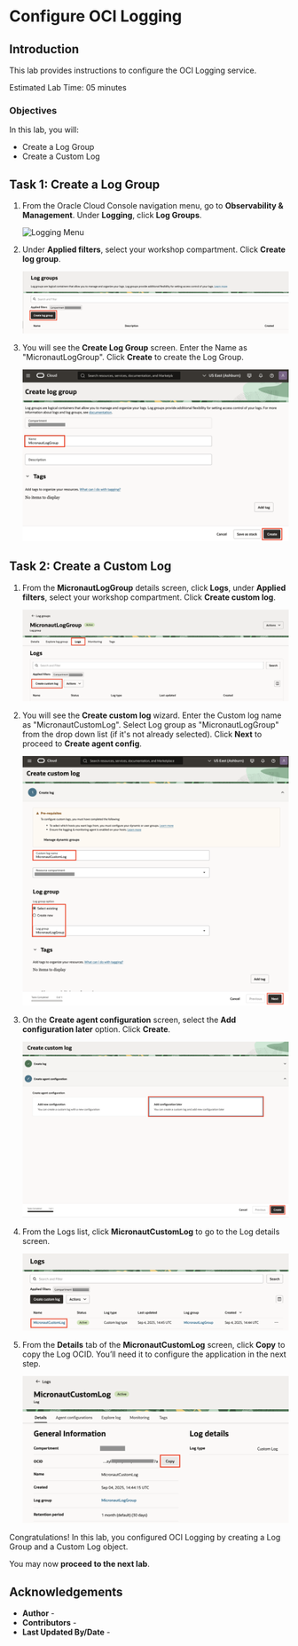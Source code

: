 # Configure OCI Logging

## Introduction

This lab provides instructions to configure the OCI Logging service.

Estimated Lab Time: 05 minutes

### Objectives

In this lab, you will:

* Create a Log Group
* Create a Custom Log

## Task 1: Create a Log Group

1. From the Oracle Cloud Console navigation menu, go to **Observability & Management**. Under **Logging**, click **Log Groups**.

   ![Logging Menu](https://oracle-livelabs.github.io/common/images/console/logging.png)

2. Under **Applied filters**, select your workshop compartment. Click **Create log group**.

    ![Create Log Group Button](images/log-group-create-button.jpg#input)

3. You will see the **Create Log Group** screen. Enter the Name as "MicronautLogGroup". Click **Create** to create the Log Group.

    ![Create Log Group Screen](images/log-group-create-screen.jpg#input)

## Task 2: Create a Custom Log

1. From the **MicronautLogGroup** details screen, click **Logs**, under **Applied filters**, select your workshop compartment. Click **Create custom log**.

    ![Create Custom Log Button](images/custom-log-create-button.jpg#input)

2. You will see the **Create custom log** wizard. Enter the Custom log name as "MicronautCustomLog". Select Log group as "MicronautLogGroup" from the drop down list (if it's not already selected). Click **Next** to proceed to **Create agent config**.

    ![Create Custom Log Screen 1](images/custom-log-create-screen-1.jpg#input)

3. On the **Create agent configuration** screen, select the **Add configuration later** option. Click **Create**.

    ![Create Custom Log Screen 2](images/custom-log-create-screen-2.jpg#input)

4. From the Logs list, click **MicronautCustomLog** to go to the Log details screen.

    ![Open MicronautCustomLog](images/micronaut-custom-log-open.jpg#input)

15. From the **Details** tab of the **MicronautCustomLog** screen, click **Copy** to copy the Log OCID. You’ll need it to configure the application in the next step.

    ![Copy MicronautCustomLog OCID](images/micronaut-custom-log-copy-ocid.jpg#input)

Congratulations! In this lab, you configured OCI Logging by creating a Log Group and a Custom Log object.

You may now **proceed to the next lab**.

## Acknowledgements

* **Author** - [](var:author)
* **Contributors** - [](var:contributors)
* **Last Updated By/Date** - [](var:last_updated)
